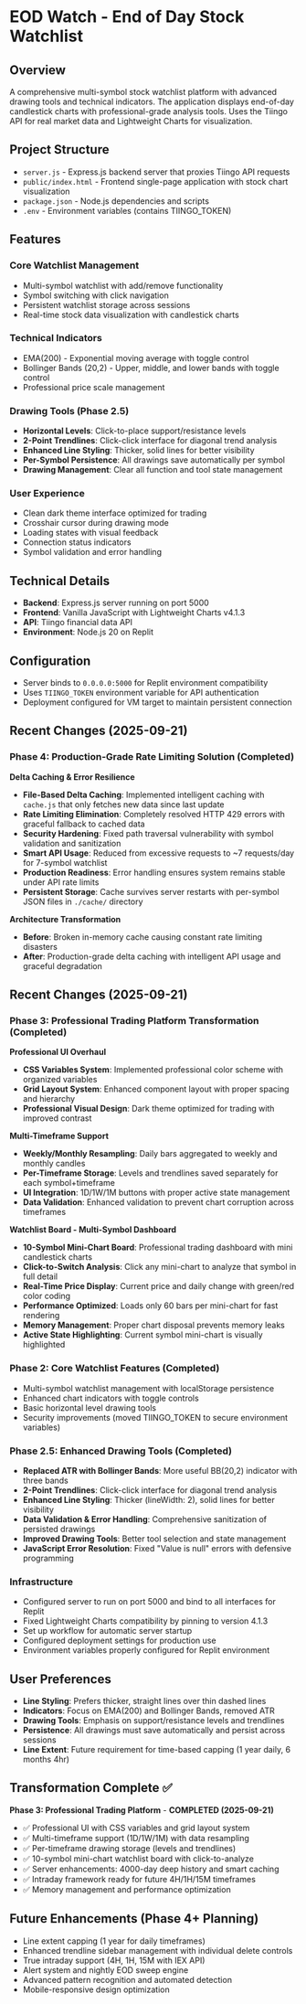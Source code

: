# EOD Watch - End of Day Stock Watchlist

## Overview
A comprehensive multi-symbol stock watchlist platform with advanced drawing tools and technical indicators. The application displays end-of-day candlestick charts with professional-grade analysis tools. Uses the Tiingo API for real market data and Lightweight Charts for visualization.

## Project Structure
- `server.js` - Express.js backend server that proxies Tiingo API requests
- `public/index.html` - Frontend single-page application with stock chart visualization
- `package.json` - Node.js dependencies and scripts
- `.env` - Environment variables (contains TIINGO_TOKEN)

## Features

### Core Watchlist Management
- Multi-symbol watchlist with add/remove functionality
- Symbol switching with click navigation
- Persistent watchlist storage across sessions
- Real-time stock data visualization with candlestick charts

### Technical Indicators
- EMA(200) - Exponential moving average with toggle control
- Bollinger Bands (20,2) - Upper, middle, and lower bands with toggle control
- Professional price scale management

### Drawing Tools (Phase 2.5)
- **Horizontal Levels**: Click-to-place support/resistance levels
- **2-Point Trendlines**: Click-click interface for diagonal trend analysis
- **Enhanced Line Styling**: Thicker, solid lines for better visibility
- **Per-Symbol Persistence**: All drawings save automatically per symbol
- **Drawing Management**: Clear all function and tool state management

### User Experience
- Clean dark theme interface optimized for trading
- Crosshair cursor during drawing mode
- Loading states with visual feedback
- Connection status indicators
- Symbol validation and error handling

## Technical Details
- **Backend**: Express.js server running on port 5000
- **Frontend**: Vanilla JavaScript with Lightweight Charts v4.1.3
- **API**: Tiingo financial data API
- **Environment**: Node.js 20 on Replit

## Configuration
- Server binds to `0.0.0.0:5000` for Replit environment compatibility
- Uses `TIINGO_TOKEN` environment variable for API authentication
- Deployment configured for VM target to maintain persistent connection

## Recent Changes (2025-09-21)

### Phase 4: Production-Grade Rate Limiting Solution (Completed)
**Delta Caching & Error Resilience**
- **File-Based Delta Caching**: Implemented intelligent caching with `cache.js` that only fetches new data since last update
- **Rate Limiting Elimination**: Completely resolved HTTP 429 errors with graceful fallback to cached data
- **Security Hardening**: Fixed path traversal vulnerability with symbol validation and sanitization  
- **Smart API Usage**: Reduced from excessive requests to ~7 requests/day for 7-symbol watchlist
- **Production Readiness**: Error handling ensures system remains stable under API rate limits
- **Persistent Storage**: Cache survives server restarts with per-symbol JSON files in `./cache/` directory

**Architecture Transformation**
- **Before**: Broken in-memory cache causing constant rate limiting disasters
- **After**: Production-grade delta caching with intelligent API usage and graceful degradation

## Recent Changes (2025-09-21)

### Phase 3: Professional Trading Platform Transformation (Completed)
**Professional UI Overhaul**
- **CSS Variables System**: Implemented professional color scheme with organized variables
- **Grid Layout System**: Enhanced component layout with proper spacing and hierarchy
- **Professional Visual Design**: Dark theme optimized for trading with improved contrast

**Multi-Timeframe Support** 
- **Weekly/Monthly Resampling**: Daily bars aggregated to weekly and monthly candles
- **Per-Timeframe Storage**: Levels and trendlines saved separately for each symbol+timeframe
- **UI Integration**: 1D/1W/1M buttons with proper active state management
- **Data Validation**: Enhanced validation to prevent chart corruption across timeframes

**Watchlist Board - Multi-Symbol Dashboard**
- **10-Symbol Mini-Chart Board**: Professional trading dashboard with mini candlestick charts
- **Click-to-Switch Analysis**: Click any mini-chart to analyze that symbol in full detail  
- **Real-Time Price Display**: Current price and daily change with green/red color coding
- **Performance Optimized**: Loads only 60 bars per mini-chart for fast rendering
- **Memory Management**: Proper chart disposal prevents memory leaks
- **Active State Highlighting**: Current symbol mini-chart is visually highlighted

### Phase 2: Core Watchlist Features (Completed)
- Multi-symbol watchlist management with localStorage persistence
- Enhanced chart indicators with toggle controls
- Basic horizontal level drawing tools
- Security improvements (moved TIINGO_TOKEN to secure environment variables)

### Phase 2.5: Enhanced Drawing Tools (Completed)
- **Replaced ATR with Bollinger Bands**: More useful BB(20,2) indicator with three bands
- **2-Point Trendlines**: Click-click interface for diagonal trend analysis
- **Enhanced Line Styling**: Thicker (lineWidth: 2), solid lines for better visibility
- **Data Validation & Error Handling**: Comprehensive sanitization of persisted drawings
- **Improved Drawing Tools**: Better tool selection and state management
- **JavaScript Error Resolution**: Fixed "Value is null" errors with defensive programming

### Infrastructure
- Configured server to run on port 5000 and bind to all interfaces for Replit
- Fixed Lightweight Charts compatibility by pinning to version 4.1.3
- Set up workflow for automatic server startup
- Configured deployment settings for production use
- Environment variables properly configured for Replit environment

## User Preferences
- **Line Styling**: Prefers thicker, straight lines over thin dashed lines
- **Indicators**: Focus on EMA(200) and Bollinger Bands, removed ATR
- **Drawing Tools**: Emphasis on support/resistance levels and trendlines
- **Persistence**: All drawings must save automatically and persist across sessions
- **Line Extent**: Future requirement for time-based capping (1 year daily, 6 months 4hr)

## Transformation Complete ✅

**Phase 3: Professional Trading Platform** - **COMPLETED (2025-09-21)**
- ✅ Professional UI with CSS variables and grid layout system
- ✅ Multi-timeframe support (1D/1W/1M) with data resampling
- ✅ Per-timeframe drawing storage (levels and trendlines)
- ✅ 10-symbol mini-chart watchlist board with click-to-analyze
- ✅ Server enhancements: 4000-day deep history and smart caching
- ✅ Intraday framework ready for future 4H/1H/15M timeframes
- ✅ Memory management and performance optimization

## Future Enhancements (Phase 4+ Planning)
- Line extent capping (1 year for daily timeframes)
- Enhanced trendline sidebar management with individual delete controls
- True intraday support (4H, 1H, 15M with IEX API)
- Alert system and nightly EOD sweep engine
- Advanced pattern recognition and automated detection
- Mobile-responsive design optimization